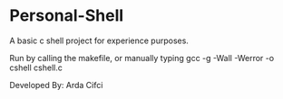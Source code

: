 # Personal-Shell
A basic c shell project for experience purposes.

Run by calling the makefile, or manually typing gcc -g -Wall -Werror -o cshell cshell.c

Developed By: Arda Cifci
